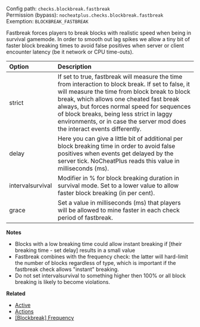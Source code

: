 Config path: `checks.blockbreak.fastbreak`  
Permission (bypass): `nocheatplus.checks.blockbreak.fastbreak`  
Exemption: `BLOCKBREAK_FASTBREAK`  

Fastbreak forces players to break blocks with realistic speed when being in survival gamemode. In order to smooth out lag spikes we allow a tiny bit of faster block breaking times to avoid false positives when server or client encounter latency (be it network or CPU time-outs). 

| Option           | Description |
| :--------------- | :---------- |
| strict           | If set to true, fastbreak will measure the time from interaction to block break. If set to false, it will measure the time from block break to block break, which allows one cheated fast break always, but forces normal speed for sequences of block breaks, being less strict in laggy environments, or in case the server mod does the interact events differently. |
| delay            | Here you can give a little bit of additional per block breaking time in order to avoid false positives when events get delayed by the server tick. NoCheatPlus reads this value in milliseconds (ms). |
| intervalsurvival | Modifier in % for block breaking duration in survival mode. Set to a lower value to allow faster block breaking (in per cent). |
| grace            | Set a value in milliseconds (ms) that players will be allowed to mine faster in each check period of fastbreak. |

**Notes**
* Blocks with a low breaking time could allow instant breaking if [their breaking time - set delay] results in a small value
* Fastbreak combines with the frequency check: the latter will hard-limit the number of blocks regardless of type, which is important if the fastbreak check allows "instant" breaking.
* Do not set intervalsurvival to something higher then 100% or all block breaking is likely to become violations.

**Related**  
* [Active](General#Active)
* [Actions](General#Actions)
* [[Blockbreak] Frequency](%5BBlockbreak%5D-Frequency)